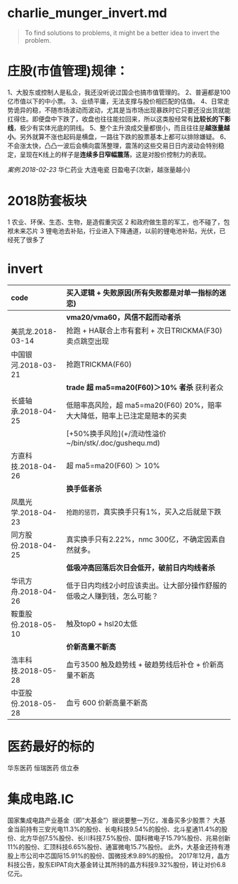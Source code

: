 # charlie_munger_invert.md

> To find solutions to problems, it might be a better idea to invert the problem.


# 庄股(市值管理)规律：

1、大股东或控制人是私企，我还没听说过国企也搞市值管理的。
2、普遍都是100亿市值以下的中小票。
3、业绩平庸，无法支撑与股价相匹配的估值。
4、日常走势诡异的稳，不随市场波动而波动，尤其是当市场出现暴跌时它只要还没出货就能扛得住。即便盘中下跌了，收盘也往往能拉回来，所以这类股经常有**比较长的下影线**，极少有实体光底的阴线。
5、整个主升浪成交量都很小，而且往往是**越涨量越小**。另外就算不涨也起码是横盘，一路往下跌的股票基本上都可以排除嫌疑。
6、不会涨太快，凸凸一波后会横向震荡整理，震荡的这些交易日日内波动会特别稳定，呈现在K线上的样子是**连续多日窄幅震荡**，这是对股价控制力的表现。

*案例.2018-02-23*
华仁药业
大连电瓷
日盈电子(次新，越涨量越小)

# 2018防套板块

1 农业、环保、生态、生物，是造假重灾区
2 和政府做生意的军工，也不碰了，包袱未来芯片
3 锂电池去补贴，行业进入下降通道，以前的锂电池补贴，光伏，已经死了很多了

# invert

| code                | 买入逻辑 + 失败原因(所有失败都是对单一指标的迷恋)                          |
| :------             | :------                                                                    |
|                     | **vma20/vma60，风信不起而动者杀**                                          |
| 美凯龙.2018-03-14   | 抢跑 + HA联合上市有套利 + 次日TRICKMA(F30)卖点跳空出现                     |
| 中国银河.2018-03-21 | 抢跑TRICKMA(F60)                                                           |
|                     | **trade 超 ma5=ma20(F60)＞10% 者杀** 获利者众                              |
| 长盛轴承.2018-04-25 | 低赔率高风险，超 ma5=ma20(F60) 20%，赔率大大降低，赔率上已注定是赔本的买卖 |
|                     | [+50%换手风险](+/流动性溢价 ~/bin/stk/.doc/gushequ.md)                     |
| 方直科技.2018-04-26 | 超 ma5=ma20(F60) ＞ 10%                                                    |
|                     | **换手低者杀**                                                             |
| 凤凰光学.2018-04-23 | `抢跑的惩罚`，真实换手只有1%，买入之后就是下跌                             |
| 同方股份.2018-04-25 | 真实换手只有2.22%，nmc 300亿，不确定因素自然就多。                         |
|                     | **低吸冲高回落后次日会低开，破前日内均线者杀**                             |
| 华讯方舟.2018-04-26 | 低于日内均线2小时应该卖出。让大部分操作舒服的低吸之人赚到钱，怎么可能？    |
| 鞍重股份.2018-05-10 | 触及top0 + hsl20太低                                                       |
|                     | **价新高量不新高**                                                         |
| 浩丰科技.2018-05-28 | 血亏3500 触及趋势线 + 破趋势线后补仓 + 价新高量不新高                      |
| 中亚股份.2018-05-28 | 血亏 600 价新高量不新高                                                    |


# 医药最好的标的

华东医药
恒瑞医药
信立泰

# 集成电路.IC

国家集成电路产业基金（即“大基金”）据说要整一万亿，准备买多少股票？
大基金当前持有三安光电11.3%的股份、长电科技9.54%的股份、北斗星通11.4%的股份、北方华创7.5%股份、长川科技7.5%股份、国科微电子15.79%股份、兆易创新11%的股份、汇顶科技6.65%股份、通富微电15.7%股份。
此外，大基金还持有港股上市公司中芯国际15.91%的股份、国微技术9.89%的股份。
2017年12月，晶方科技公告，股东EIPAT向大基金转让其所持的晶方科技9.32%股份，转让对价6.8亿元。

